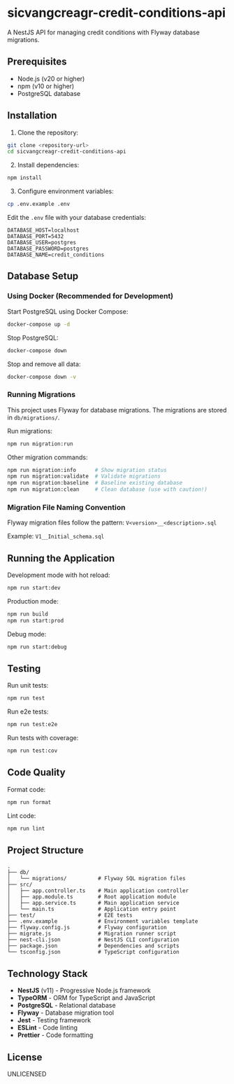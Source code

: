 # sicvangcreagr-credit-conditions-api

A NestJS API for managing credit conditions with Flyway database migrations.

## Prerequisites

- Node.js (v20 or higher)
- npm (v10 or higher)
- PostgreSQL database

## Installation

1. Clone the repository:
```bash
git clone <repository-url>
cd sicvangcreagr-credit-conditions-api
```

2. Install dependencies:
```bash
npm install
```

3. Configure environment variables:
```bash
cp .env.example .env
```

Edit the `.env` file with your database credentials:
```
DATABASE_HOST=localhost
DATABASE_PORT=5432
DATABASE_USER=postgres
DATABASE_PASSWORD=postgres
DATABASE_NAME=credit_conditions
```

## Database Setup

### Using Docker (Recommended for Development)

Start PostgreSQL using Docker Compose:
```bash
docker-compose up -d
```

Stop PostgreSQL:
```bash
docker-compose down
```

Stop and remove all data:
```bash
docker-compose down -v
```

### Running Migrations

This project uses Flyway for database migrations. The migrations are stored in `db/migrations/`.

Run migrations:
```bash
npm run migration:run
```

Other migration commands:
```bash
npm run migration:info      # Show migration status
npm run migration:validate  # Validate migrations
npm run migration:baseline  # Baseline existing database
npm run migration:clean     # Clean database (use with caution!)
```

### Migration File Naming Convention

Flyway migration files follow the pattern: `V<version>__<description>.sql`

Example: `V1__Initial_schema.sql`

## Running the Application

Development mode with hot reload:
```bash
npm run start:dev
```

Production mode:
```bash
npm run build
npm run start:prod
```

Debug mode:
```bash
npm run start:debug
```

## Testing

Run unit tests:
```bash
npm run test
```

Run e2e tests:
```bash
npm run test:e2e
```

Run tests with coverage:
```bash
npm run test:cov
```

## Code Quality

Format code:
```bash
npm run format
```

Lint code:
```bash
npm run lint
```

## Project Structure

```
.
├── db/
│   └── migrations/          # Flyway SQL migration files
├── src/
│   ├── app.controller.ts    # Main application controller
│   ├── app.module.ts        # Root application module
│   ├── app.service.ts       # Main application service
│   └── main.ts              # Application entry point
├── test/                    # E2E tests
├── .env.example             # Environment variables template
├── flyway.config.js         # Flyway configuration
├── migrate.js               # Migration runner script
├── nest-cli.json            # NestJS CLI configuration
├── package.json             # Dependencies and scripts
└── tsconfig.json            # TypeScript configuration
```

## Technology Stack

- **NestJS** (v11) - Progressive Node.js framework
- **TypeORM** - ORM for TypeScript and JavaScript
- **PostgreSQL** - Relational database
- **Flyway** - Database migration tool
- **Jest** - Testing framework
- **ESLint** - Code linting
- **Prettier** - Code formatting

## License

UNLICENSED
